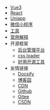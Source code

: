 <!-- _navbar.md -->
* [Vue3](vue3/hooks/useCountDown)
* [React](react/index.md)
* [Uniapp](uniapp/index.md)
* [微信小程序](wx/index.md)
* [工具](tools/utils.md)
* [常用解释](interpretation/index.md)
* 开源框架
  * [后台管理平台](thirdParty/open.md)
  * [css loader](thirdParty/cssloader.md)
  * [好用开源工具](thirdParty/openTools.md)
* 友情链接
  * [Docsify](https://docsify.js.org/#/)
  * [博客园](https://www.cnblogs.com)
  * [CDN](https://www.jsdelivr.com/)
  * [Github](https://github.com)
  * [Gitee](https://gitee.com)
  * [CSDN](https://blog.csdn.net/)
